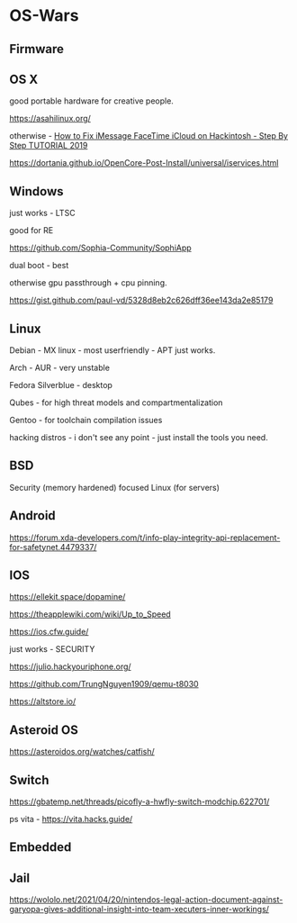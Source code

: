 # OS-Wars

## Firmware

## OS X

good portable hardware for creative people.

https://asahilinux.org/

otherwise - [How to Fix iMessage FaceTime iCloud on Hackintosh - Step By Step TUTORIAL 2019](https://www.youtube.com/watch?v=3xn9CpRjkf4)

https://dortania.github.io/OpenCore-Post-Install/universal/iservices.html

## Windows

just works - LTSC

good for RE

https://github.com/Sophia-Community/SophiApp

dual boot - best

otherwise gpu passthrough + cpu pinning.

https://gist.github.com/paul-vd/5328d8eb2c626dff36ee143da2e85179

## Linux

Debian - MX linux - most userfriendly - APT just works.

Arch - AUR - very unstable

Fedora Silverblue - desktop

Qubes - for high threat models and compartmentalization

Gentoo - for toolchain compilation issues

hacking distros - i don't see any point - just install the tools you need.

## BSD

Security (memory hardened) focused Linux (for servers)

## Android

https://forum.xda-developers.com/t/info-play-integrity-api-replacement-for-safetynet.4479337/

## IOS

https://ellekit.space/dopamine/

https://theapplewiki.com/wiki/Up_to_Speed

https://ios.cfw.guide/

just works - SECURITY

https://julio.hackyouriphone.org/

https://github.com/TrungNguyen1909/qemu-t8030

https://altstore.io/

## Asteroid OS

https://asteroidos.org/watches/catfish/

## Switch

https://gbatemp.net/threads/picofly-a-hwfly-switch-modchip.622701/

ps vita - https://vita.hacks.guide/

## Embedded

## Jail

https://wololo.net/2021/04/20/nintendos-legal-action-document-against-garyopa-gives-additional-insight-into-team-xecuters-inner-workings/
